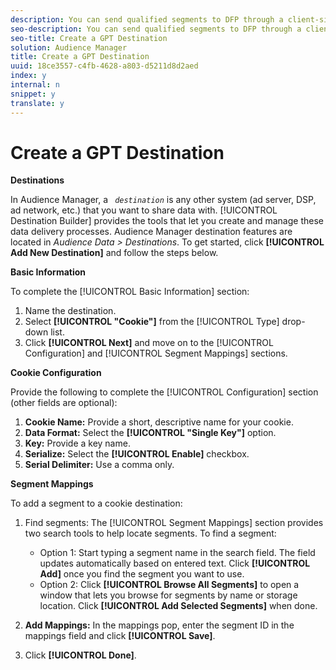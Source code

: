```yaml
---
description: You can send qualified segments to DFP through a client-side (browser-side) integration, or a server-side integration. If you choose the client-side integration, you must create a cookie-based destination for Google Publisher Tags in Audience Manager.
seo-description: You can send qualified segments to DFP through a client-side (browser-side) integration, or a server-side integration. If you choose the client-side integration, you must create a cookie-based destination for Google Publisher Tags in Audience Manager.
seo-title: Create a GPT Destination
solution: Audience Manager
title: Create a GPT Destination
uuid: 18ce3557-c4fb-4628-a803-d5211d8d2aed
index: y
internal: n
snippet: y
translate: y
---
```


# Create a GPT Destination

**Destinations** 

In Audience Manager, a *` destination`* is any other system (ad server, DSP, ad network, etc.) that you want to share data with. [!UICONTROL  Destination Builder] provides the tools that let you create and manage these data delivery processes. Audience Manager destination features are located in *Audience Data > Destinations*. To get started, click **[!UICONTROL  Add New Destination]** and follow the steps below. 

**Basic Information** 

To complete the [!UICONTROL  Basic Information] section: 
1. Name the destination.
1. Select **[!UICONTROL  "Cookie"]** from the [!UICONTROL  Type] drop-down list.
1. Click **[!UICONTROL  Next]** and move on to the [!UICONTROL  Configuration] and [!UICONTROL  Segment Mappings] sections.


**Cookie Configuration** 

Provide the following to complete the [!UICONTROL  Configuration] section (other fields are optional): 
1. **Cookie Name:** Provide a short, descriptive name for your cookie.
1. **Data Format:** Select the **[!UICONTROL  "Single Key"]** option.
1. **Key:** Provide a key name.
1. **Serialize:** Select the **[!UICONTROL  Enable]** checkbox.
1. **Serial Delimiter:** Use a comma only.


**Segment Mappings** 

To add a segment to a cookie destination: 

1. Find segments: The [!UICONTROL  Segment Mappings] section provides two search tools to help locate segments. To find a segment: 
    * Option 1: Start typing a segment name in the search field. The field updates automatically based on entered text. Click **[!UICONTROL  Add]** once you find the segment you want to use.
    * Option 2: Click **[!UICONTROL  Browse All Segments]** to open a window that lets you browse for segments by name or storage location. Click **[!UICONTROL  Add Selected Segments]** when done.

1. **Add Mappings:** In the mappings pop, enter the segment ID in the mappings field and click **[!UICONTROL  Save]**.
1. Click **[!UICONTROL  Done]**.
